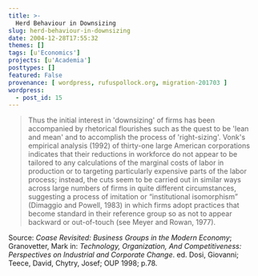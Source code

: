 ```yaml
---
title: >-
  Herd Behaviour in Downsizing
slug: herd-behaviour-in-downsizing
date: 2004-12-28T17:55:32
themes: []
tags: [u'Economics']
projects: [u'Academia']
posttypes: []
featured: False
provenance: [ wordpress, rufuspollock.org, migration-201703 ]
wordpress:
  - post_id: 15
---
```


<blockquote>
	<p>
		Thus the initial interest in 'downsizing' of firms has been accompanied by rhetorical flourishes such as the quest to be 'lean and mean' and to accomplish the process of 'right-sizing'. Vonk's empirical analysis (1992) of thirty-one large American corporations indicates that their reductions in workforce do not appear to be tailored to any calculations of the marginal costs of labor in production or to targeting particularly expensive parts of the labor process; instead, the cuts seem to be carried out in similar ways across large numbers of firms in quite different circumstances, suggesting a process of imitation or <q>institutional isomorphism</q> (Dimaggio and Powell, 1983) in which firms adopt practices that become standard in their reference group so as not to appear backward or out-of-touch (see Meyer and Rowan, 1977).
	</p>
</blockquote>
<p>
	Source: <em>Coase Revisited: Business Groups in the Modern Economy</em>; Granovetter, Mark in: <em>Technology, Organization, And Competitiveness: Perspectives on Industrial and Corporate Change</em>. ed. Dosi, Giovanni; Teece, David, Chytry, Josef; OUP 1998; p.78.
</p>

